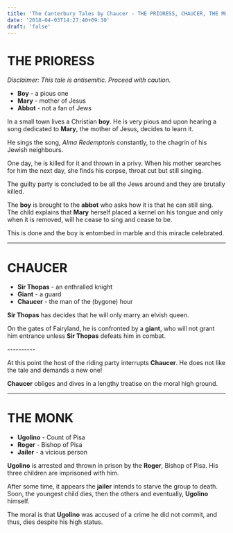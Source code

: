```yaml
---
title: 'The Canterbury Tales by Chaucer - THE PRIORESS, CHAUCER, THE MONK'
date: '2018-04-03T14:27:40+09:30'
draft: 'false'
---
```

# THE PRIORESS

_Disclaimer: This tale is antisemitic. Proceed with caution._

* **Boy** - a pious one
* **Mary** - mother of Jesus
* **Abbot** - not a fan of Jews

In a small town lives a Christian **boy**. He is very pious and upon hearing a song dedicated to **Mary**, the mother of Jesus, decides to learn it.

He sings the song, _Alma Redemptoris_ constantly, to the chagrin of his Jewish neighbours.

One day, he is killed for it and thrown in a privy. When his mother searches for him the next day, she finds his corpse, throat cut but still singing.

The guilty party is concluded to be all the Jews around and they are brutally killed.

The **boy** is brought to the **abbot** who asks how it is that he can still sing. The child explains that **Mary** herself placed a kernel on his tongue and only when it is removed, will he cease to sing and cease to be.

This is done and the boy is entombed in marble and this miracle celebrated.

- - -

# CHAUCER

* **Sir Thopas** - an enthralled knight
* **Giant** - a guard
* **Chaucer** - the man of the (bygone) hour

**Sir Thopas** has decides that he will only marry an elvish queen. 

On the gates of Fairyland, he is confronted by a **giant**, who will not grant him entrance unless **Sir Thopas** defeats him in combat.

\---------- 

At this point the host of the riding party interrupts **Chaucer**. He does not like the tale and demands a new one!

**Chaucer** obliges and dives in a lengthy treatise on the moral high ground.

- - -

# THE MONK

* **Ugolino** - Count of Pisa
* **Roger** - Bishop of Pisa
* **Jailer** - a vicious person

**Ugolino** is arrested and thrown in prison by the **Roger**, Bishop of Pisa. His three children are imprisoned with him.

After some time, it appears the **jailer** intends to starve the group to death. Soon, the youngest child dies, then the others and eventually, **Ugolino** himself.

The moral is that **Ugolino** was accused of a crime he did not commit, and thus, dies despite his high status.

